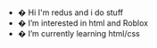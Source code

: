 - � Hi I'm redus and i do stuff
- � I’m interested in html and Roblox
- � I’m currently learning html/css

